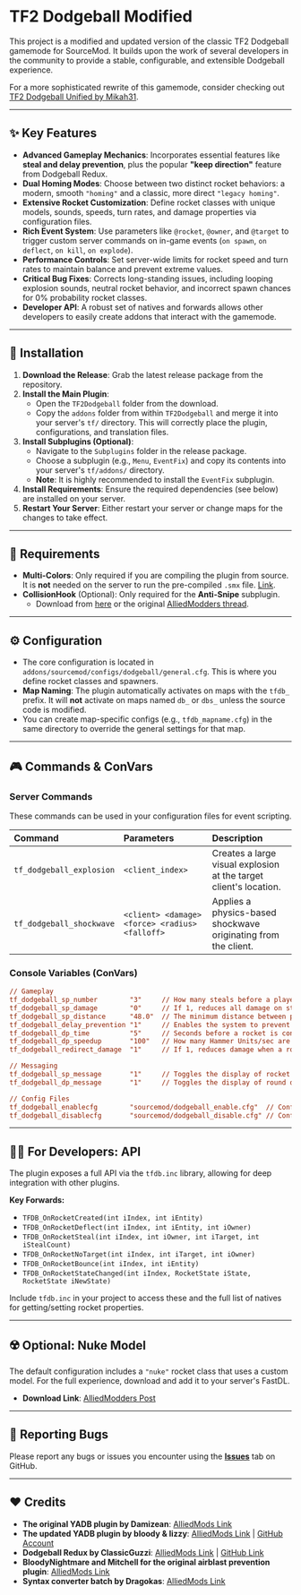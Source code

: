 # TF2 Dodgeball Modified

This project is a modified and updated version of the classic TF2 Dodgeball gamemode for SourceMod. It builds upon the work of several developers in the community to provide a stable, configurable, and extensible Dodgeball experience.

For a more sophisticated rewrite of this gamemode, consider checking out [TF2 Dodgeball Unified by Mikah31](https://github.com/Mikah31/TF2-Dodgeball-Unified).

---
## ✨ Key Features

* **Advanced Gameplay Mechanics**: Incorporates essential features like **steal and delay prevention**, plus the popular **"keep direction"** feature from Dodgeball Redux.
* **Dual Homing Modes**: Choose between two distinct rocket behaviors: a modern, smooth `"homing"` and a classic, more direct `"legacy homing"`.
* **Extensive Rocket Customization**: Define rocket classes with unique models, sounds, speeds, turn rates, and damage properties via configuration files.
* **Rich Event System**: Use parameters like `@rocket`, `@owner`, and `@target` to trigger custom server commands on in-game events (`on spawn`, `on deflect`, `on kill`, `on explode`).
* **Performance Controls**: Set server-wide limits for rocket speed and turn rates to maintain balance and prevent extreme values.
* **Critical Bug Fixes**: Corrects long-standing issues, including looping explosion sounds, neutral rocket behavior, and incorrect spawn chances for 0% probability rocket classes.
* **Developer API**: A robust set of natives and forwards allows other developers to easily create addons that interact with the gamemode.

---
## 🚀 Installation

1.  **Download the Release**: Grab the latest release package from the repository.
2.  **Install the Main Plugin**:
    * Open the `TF2Dodgeball` folder from the download.
    * Copy the `addons` folder from within `TF2Dodgeball` and merge it into your server's `tf/` directory. This will correctly place the plugin, configurations, and translation files.
3.  **Install Subplugins (Optional)**:
    * Navigate to the `Subplugins` folder in the release package.
    * Choose a subplugin (e.g., `Menu`, `EventFix`) and copy its contents into your server's `tf/addons/` directory.
    * **Note**: It is highly recommended to install the `EventFix` subplugin.
4.  **Install Requirements**: Ensure the required dependencies (see below) are installed on your server.
5.  **Restart Your Server**: Either restart your server or change maps for the changes to take effect.

---
## 🔧 Requirements

* **Multi-Colors**: Only required if you are compiling the plugin from source. It is **not** needed on the server to run the pre-compiled `.smx` file. [Link](https://github.com/Bara/Multi-Colors).
* **CollisionHook** (Optional): Only required for the **Anti-Snipe** subplugin.
    * Download from [here](https://github.com/Adrianilloo/Collisionhook) or the original [AlliedModders thread](https://forums.alliedmods.net/showthread.php?t=197815).

---
## ⚙️ Configuration

* The core configuration is located in `addons/sourcemod/configs/dodgeball/general.cfg`. This is where you define rocket classes and spawners.
* **Map Naming**: The plugin automatically activates on maps with the `tfdb_` prefix. It will **not** activate on maps named `db_` or `dbs_` unless the source code is modified.
* You can create map-specific configs (e.g., `tfdb_mapname.cfg`) in the same directory to override the general settings for that map.

---
## 🎮 Commands & ConVars

### Server Commands
These commands can be used in your configuration files for event scripting.

| Command | Parameters | Description |
| :--- | :--- | :--- |
| `tf_dodgeball_explosion` | `<client_index>` | Creates a large visual explosion at the target client's location. |
| `tf_dodgeball_shockwave` | `<client> <damage> <force> <radius> <falloff>` | Applies a physics-based shockwave originating from the client. |

### Console Variables (ConVars)
```ini
// Gameplay
tf_dodgeball_sp_number        "3"     // How many steals before a player is slain.
tf_dodgeball_sp_damage        "0"     // If 1, reduces all damage on stolen rockets.
tf_dodgeball_sp_distance      "48.0"  // The minimum distance between players for a steal to register.
tf_dodgeball_delay_prevention "1"     // Enables the system to prevent players from delaying the round.
tf_dodgeball_dp_time          "5"     // Seconds before a rocket is considered "delayed" and starts speeding up.
tf_dodgeball_dp_speedup       "100"   // How many Hammer Units/sec are added to a delayed rocket's speed.
tf_dodgeball_redirect_damage  "1"     // If 1, reduces damage when a rocket's target is invalid (e.g., disconnects).

// Messaging
tf_dodgeball_sp_message       "1"     // Toggles the display of rocket steal messages in chat.
tf_dodgeball_dp_message       "1"     // Toggles the display of round delay messages in chat.

// Config Files
tf_dodgeball_enablecfg        "sourcemod/dodgeball_enable.cfg"  // Config file to execute when Dodgeball mode enables.
tf_dodgeball_disablecfg       "sourcemod/dodgeball_disable.cfg" // Config file to execute when Dodgeball mode disables.
```

---
## 👨‍💻 For Developers: API

The plugin exposes a full API via the `tfdb.inc` library, allowing for deep integration with other plugins.

**Key Forwards:**
* `TFDB_OnRocketCreated(int iIndex, int iEntity)`
* `TFDB_OnRocketDeflect(int iIndex, int iEntity, int iOwner)`
* `TFDB_OnRocketSteal(int iIndex, int iOwner, int iTarget, int iStealCount)`
* `TFDB_OnRocketNoTarget(int iIndex, int iTarget, int iOwner)`
* `TFDB_OnRocketBounce(int iIndex, int iEntity)`
* `TFDB_OnRocketStateChanged(int iIndex, RocketState iState, RocketState iNewState)`

Include `tfdb.inc` in your project to access these and the full list of natives for getting/setting rocket properties.

---
## ☢️ Optional: Nuke Model
The default configuration includes a `"nuke"` rocket class that uses a custom model. For the full experience, download and add it to your server's FastDL.
* **Download Link**: [AlliedModders Post](https://forums.alliedmods.net/showpost.php?s=8fa72450fa0c4941c927d01d2d6245c9&p=2180141&postcount=350)

---
## 🐞 Reporting Bugs
Please report any bugs or issues you encounter using the [**Issues**](https://github.com/x07x08/TF2-Dodgeball-Modified/issues) tab on GitHub.

---
## ❤️ Credits
* **The original YADB plugin by Damizean**: [AlliedMods Link](https://forums.alliedmods.net/showthread.php?t=134503)
* **The updated YADB plugin by bloody & lizzy**: [AlliedMods Link](https://forums.alliedmods.net/showthread.php?p=2534328) | [GitHub Account](https://github.com/keybangz)
* **Dodgeball Redux by ClassicGuzzi**: [AlliedMods Link](https://forums.alliedmods.net/showthread.php?p=2226728) | [GitHub Link](https://github.com/ClassicSpeed/dodgeball)
* **BloodyNightmare and Mitchell for the original airblast prevention plugin**: [AlliedMods Link](https://forums.alliedmods.net/showthread.php?t=233475)
* **Syntax converter batch by Dragokas**: [AlliedMods Link](https://forums.alliedmods.net/showpost.php?p=2593268&postcount=54)

